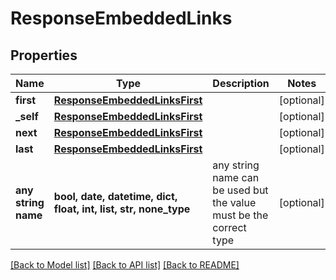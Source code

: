 # ResponseEmbeddedLinks


## Properties
Name | Type | Description | Notes
------------ | ------------- | ------------- | -------------
**first** | [**ResponseEmbeddedLinksFirst**](ResponseEmbeddedLinksFirst.md) |  | [optional] 
**_self** | [**ResponseEmbeddedLinksFirst**](ResponseEmbeddedLinksFirst.md) |  | [optional] 
**next** | [**ResponseEmbeddedLinksFirst**](ResponseEmbeddedLinksFirst.md) |  | [optional] 
**last** | [**ResponseEmbeddedLinksFirst**](ResponseEmbeddedLinksFirst.md) |  | [optional] 
**any string name** | **bool, date, datetime, dict, float, int, list, str, none_type** | any string name can be used but the value must be the correct type | [optional]

[[Back to Model list]](../README.md#documentation-for-models) [[Back to API list]](../README.md#documentation-for-api-endpoints) [[Back to README]](../README.md)


